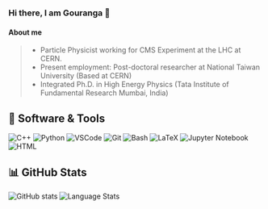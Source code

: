 ### Hi there, I am Gouranga 👋
<!--
**gourangakole/gourangakole** is a ✨ _special_ ✨ repository because its `README.md` (this file) appears on your GitHub profile.

Here are some ideas to get you started:
- 🔭 I’m currently working on ...
- 🌱 I’m currently learning ...
- 👯 I’m looking to collaborate on ...
- 🤔 I’m looking for help with ...
- 💬 Ask me about ...
- 📫 How to reach me: ...
- 😄 Pronouns: ...
- ⚡ Fun fact: ...
-->

#### About me  
> - Particle Physicist working for CMS Experiment at the LHC at CERN. 
> - Present employment: Post-doctoral researcher at National Taiwan University (Based at CERN)
> - Integrated Ph.D. in High Energy Physics (Tata Institute of Fundamental Research Mumbai, India)

## 🔧 Software & Tools

![C++](https://img.shields.io/badge/-C++-00599C?style=flat-square&logo=c%2B%2B)
![Python](https://img.shields.io/badge/-Python-3776AB?style=flat-square&logo=python&logoColor=white)
![VSCode](https://img.shields.io/badge/-VSCode-black?style=flat-square&logo=visual-studio-code)
![Git](https://img.shields.io/badge/-Git-black?style=flat-square&logo=git)
![Bash](https://img.shields.io/badge/-Bash-4EAA25?style=flat-square&logo=gnu-bash&logoColor=white)
![LaTeX](https://img.shields.io/badge/-LaTeX-008080?style=flat-square&logo=latex&logoColor=white)
![Jupyter Notebook](https://img.shields.io/badge/-Jupyter%20Notebook-F37626?style=lat-square&logo=jupyter&logoColor=white)
![HTML](https://img.shields.io/badge/-HTML-E34F26?style=flat-square&logo=html5&logoColor=white)
<!--
![PHP](https://img.shields.io/badge/-PHP-777BB4?style=flat-square&logo=php&logoColor=white)
![Jenkins](https://img.shields.io/badge/-Jenkins-D24939?style=flat-square&logo=jenkins&logoColor=white)
-->

## 📊 GitHub Stats
![GitHub stats](https://github-readme-stats.vercel.app/api?username=gourangakole&hide=issues,contribs&show_icons=true&theme=radical) 
![Language Stats](https://github-readme-stats.vercel.app/api/top-langs/?username=gourangakole&layout=compact&theme=radical)
<!--
&hide=stars,commits,prs,issues,contribs
play more, ref: https://github.com/anuraghazra/github-readme-stats
[![Top Langs](https://github-readme-stats.vercel.app/api/top-langs/?username=gourangakole&layout=compact&langs_count=8)](https://github.com/anuraghazra/github-readme-stats)

**Streaks:**

[![GitHub Streak](https://github-readme-streak-stats-blond-mu.vercel.app?user=gourangakole&theme=dark&border_radius=6&date_format=M%20j%5B%2C%20Y%5D&card_width=516)](https://git.io/streak-stats)
-->
